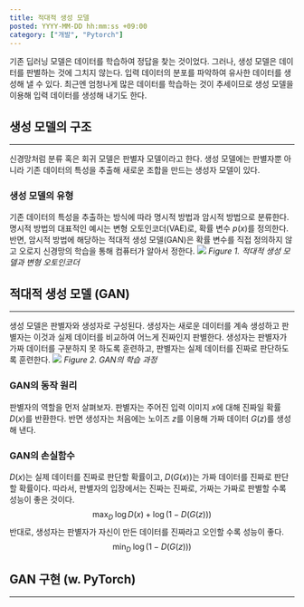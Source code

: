 ```yaml
---
title: 적대적 생성 모델
posted: YYYY-MM-DD hh:mm:ss +09:00
category: ["개발", "Pytorch"]
---
```


기존 딥러닝 모델은 데이터를 학습하여 정답을 찾는 것이었다. 그러나, 생성 모델은 데이터를 판별하는 것에 그치지 않는다. 입력 데이터의 분포를 파악하여 유사한 데이터를 생성해 낼 수 있다. 최근엔 엄청나게 많은 데이터를 학습하는 것이 추세이므로 생성 모델을 이용해 입력 데이터를 생성해 내기도 한다.

## 생성 모델의 구조
---
신경망처럼 분류 혹은 회귀 모델은 판별자 모델이라고 한다. 생성 모델에는 판별자뿐 아니라 기존 데이터의 특성을 추출해 새로운 조합을 만드는 생성자 모델이 있다. 

### 생성 모델의 유형
기존 데이터의 특성을 추출하는 방식에 따라 명시적 방법과 암시적 방법으로 분류한다. 명시적 방법의 대표적인 예시는 변형 오토인코더(VAE)로, 확률 변수 $p(x)$를 정의한다. 반면, 암시적 방법에 해당하는 적대적 생성 모델(GAN)은 확률 변수를 직접 정의하지 않고 오로지 신경망의 학습을 통해 컴퓨터가 알아서 정한다.
![](https://i.imgur.com/LnfddXg.png)
*Figure 1. 적대적 생성 모델과 변형 오토인코더*

## 적대적 생성 모델 (GAN)
---
생성 모델은 판별자와 생성자로 구성된다. 생성자는 새로운 데이터를 계속 생성하고 판별자는 이것과 실제 데이터를 비교하여 어느게 진짜인지 판별한다. 생성자는 판별자가 가짜 데이터를 구분하지 못 하도록 훈련하고, 판별자는 실제 데이터를 진짜로 판단하도록 훈련한다.
![](https://i.imgur.com/2tbMdf3.png)
*Figure 2. GAN의 학습 과정*

### GAN의 동작 원리
판별자의 역할을 먼저 살펴보자. 판별자는 주어진 입력 이미지 $x$에 대해 진짜일 확률 $D(x)$를 반환한다. 반면 생성자는 처음에는 노이즈 $z$를 이용해 가짜 데이터 $G(z)$를 생성해 낸다. 

### GAN의 손실함수
$D(x)$는 실제 데이터를 진짜로 판단할 확률이고, $D(G(x))$는 가짜 데이터를 진짜로 판단할 확률이다. 따라서, 판별자의 입장에서는 진짜는 진짜로, 가짜는 가짜로 판별할 수록 성능이 좋은 것이다.
$$
\max_D \; \log D(x)+\log (1-D(G(z)))
$$
반대로, 생성자는 판별자가 자신이 만든 데이터를 진짜라고 오인할 수록 성능이 좋다.
$$
\min_D \; \log (1 - D(G(z)))
$$


## GAN 구현 (w. PyTorch)
---
